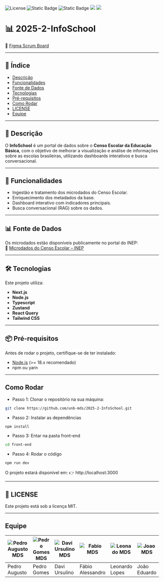 ![License](https://img.shields.io/github/license/unb-mds/2025-2-InfoSchool)
![Static Badge](https://img.shields.io/badge/Typescript-black?logo=typescript)
![Static Badge](https://img.shields.io/badge/github-black?logo=github)
<img src="https://img.shields.io/badge/Node.js-339933?style=flat&logo=nodedotjs&logoColor=white" />
<img src="https://img.shields.io/badge/React-20232A?style=flat&logo=react&logoColor=61DAFB" />

# 📊 2025-2-InfoSchool  

🔗 [Figma Scrum Board](https://www.figma.com/board/feNX4bnc1LbmuZ9Rp4j8QI/Template-MDS---group-11?node-id=0-1&t=wxkIsswMZSsrid6d-1)  

---

## 📑 Índice
- [Descrição](#-descrição)
- [Funcionalidades](#-funcionalidades)
- [Fonte de Dados](#-fonte-de-dados)
- [Tecnologias](#-tecnologias)
- [Pré-requisitos](#-pré-requisitos)
- [Como Rodar](#como-rodar)
- [LICENSE](#-license)
- [Equipe](#equipe)

---

## 📌 Descrição
O **InfoSchool** é um portal de dados sobre o **Censo Escolar da Educação Básica**, com o objetivo de melhorar a visualização e análise de informações sobre as escolas brasileiras, utilizando dashboards interativos e busca conversacional.  

---

## 🚀 Funcionalidades
- Ingestão e tratamento dos microdados do Censo Escolar.  
- Enriquecimento dos metadados da base.  
- Dashboard interativo com indicadores principais.  
- Busca conversacional (RAG) sobre os dados.  

---

## 📊 Fonte de Dados
Os microdados estão disponíveis publicamente no portal do INEP:  
🔗 [Microdados do Censo Escolar – INEP](https://www.gov.br/inep/pt-br/acesso-a-informacao/dados-abertos/microdados/censo-escolar)  

---

## 🛠 Tecnologias
Este projeto utiliza:  
- **Next.js**  
- **Node.js**  
- **Typescript**  
- **Zustand**  
- **React Query**  
- **Tailwind CSS**  

---

## 📦 Pré-requisitos
Antes de rodar o projeto, certifique-se de ter instalado:  
- [Node.js](https://nodejs.org/) (>= 18.x recomendado)  
- npm ou yarn  

---
## Como Rodar
- Passo 1:
Clonar o repositório na sua máquina:
```bash
git clone https://github.com/unb-mds/2025-2-InfoSchool.git
```
- Passo 2:
Instalar as dependências
```bash
npm install
```
- Passo 3:
Entar na pasta front-end
```bash
cd front-end
```
- Passo 4:
Rodar o código

```bash
npm run dev

```
O projeto estará disponível em:
👉 http://localhost:3000

---

## 📜 LICENSE

Este projeto está sob a licença MIT.

 
 ---
## Equipe
| ![Pedro Augusto MDS](https://github.com/user-attachments/assets/568ffcc4-da96-4310-b200-8921f9495a2c) | ![Pedro Gomes MDS](https://github.com/user-attachments/assets/0eac3c37-1d5b-446f-bb48-52a893d2a8ac) | ![Davi Ursulino MDS](https://github.com/user-attachments/assets/ff7ad902-4640-446f-84cf-a2f5d214fbc2) | ![Fabio MDS](https://github.com/user-attachments/assets/b9234b21-ee5b-464e-948f-e45a0cea7ca2) | ![Leonado MDS](https://github.com/user-attachments/assets/3206604a-bc82-4ac4-84a8-026909c91714) | ![Joao MDS](https://github.com/user-attachments/assets/482c0304-2789-495c-8132-e22c59c691cd) |
|----------|----------|----------|----------|----------|----------|
| Pedro Augusto   | Pedro Gomes   | Davi Ursulino   | Fábio Alessandro   | Leonardo Lopes  | João Eduardo   |

